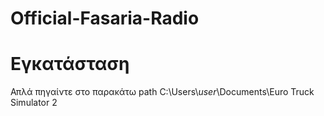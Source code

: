 # Official-Fasaria-Radio

# Εγκατάσταση

Απλά πηγαίντε στο παρακάτω path C:\Users\\*user*\Documents\Euro Truck Simulator 2
